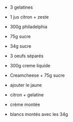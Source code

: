 - 3 gelatines
- 1 jus citron + zeste
- 300g philadelphia
- 75g sucre
- 34g sucre
- 3 oeufs séparés
- 300g creme liquide


- Creamcheese + 75g sucre
- ajouter le jaune
- citron + gelatine
- crème montée
- blancs montés avec les 34g
